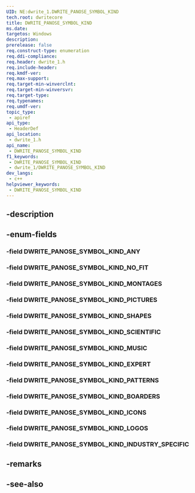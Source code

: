 ```yaml
---
UID: NE:dwrite_1.DWRITE_PANOSE_SYMBOL_KIND
tech.root: dwritecore
title: DWRITE_PANOSE_SYMBOL_KIND
ms.date: 
targetos: Windows
description: 
prerelease: false
req.construct-type: enumeration
req.ddi-compliance: 
req.header: dwrite_1.h
req.include-header: 
req.kmdf-ver: 
req.max-support: 
req.target-min-winverclnt: 
req.target-min-winversvr: 
req.target-type: 
req.typenames: 
req.umdf-ver: 
topic_type:
 - apiref
api_type:
 - HeaderDef
api_location:
 - dwrite_1.h
api_name:
 - DWRITE_PANOSE_SYMBOL_KIND
f1_keywords:
 - DWRITE_PANOSE_SYMBOL_KIND
 - dwrite_1/DWRITE_PANOSE_SYMBOL_KIND
dev_langs:
 - c++
helpviewer_keywords:
 - DWRITE_PANOSE_SYMBOL_KIND
---
```


## -description

## -enum-fields

### -field DWRITE_PANOSE_SYMBOL_KIND_ANY

### -field DWRITE_PANOSE_SYMBOL_KIND_NO_FIT

### -field DWRITE_PANOSE_SYMBOL_KIND_MONTAGES

### -field DWRITE_PANOSE_SYMBOL_KIND_PICTURES

### -field DWRITE_PANOSE_SYMBOL_KIND_SHAPES

### -field DWRITE_PANOSE_SYMBOL_KIND_SCIENTIFIC

### -field DWRITE_PANOSE_SYMBOL_KIND_MUSIC

### -field DWRITE_PANOSE_SYMBOL_KIND_EXPERT

### -field DWRITE_PANOSE_SYMBOL_KIND_PATTERNS

### -field DWRITE_PANOSE_SYMBOL_KIND_BOARDERS

### -field DWRITE_PANOSE_SYMBOL_KIND_ICONS

### -field DWRITE_PANOSE_SYMBOL_KIND_LOGOS

### -field DWRITE_PANOSE_SYMBOL_KIND_INDUSTRY_SPECIFIC

## -remarks

## -see-also

